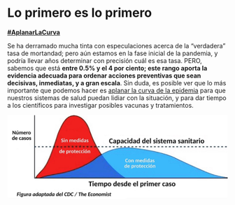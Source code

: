 # Lo primero es lo primero 
[**\#AplanarLaCurva**](https://twitter.com/hashtag/AplanarLaCurva?src=hashtag_click)

Se ha derramado mucha tinta con especulaciones acerca de la “verdadera” tasa de mortandad; pero aún estamos en la fase inicial de la pandemia, y podría llevar años determinar con precisión cuál es esa tasa. PERO, sabemos que está **entre 0.5% y el 4 por ciento; este rango aporta la evidencia adecuada para ordenar acciones preventivas que sean decisivas, inmediatas, y a gran escala**. Sin duda, es posible ver que lo más importante que podemos hacer es [aplanar la curva de la epidemia](https://www.economist.com/briefing/2020/02/29/covid-19-is-now-in-50-countries-and-things-will-get-worse) para que nuestros sistemas de salud puedan lidiar con la situación, y para dar tiempo a los científicos para investigar posibles vacunas y tratamientos.

![](images/es/Aplanar-La-Curva.png)
